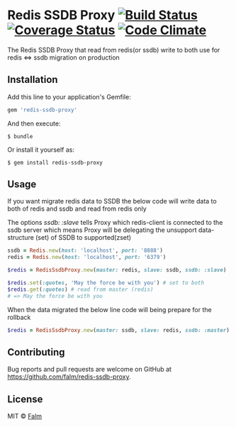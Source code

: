 # Redis SSDB Proxy [![Build Status](https://travis-ci.org/falm/redis-ssdb-proxy.svg?branch=master)](https://travis-ci.org/falm/redis-ssdb-proxy) [![Coverage Status](https://coveralls.io/repos/github/falm/redis-ssdb-proxy/badge.svg?branch=master)](https://coveralls.io/github/falm/redis-ssdb-proxy?branch=master) [![Code Climate](https://codeclimate.com/github/falm/redis-ssdb-proxy/badges/gpa.svg)](https://codeclimate.com/github/falm/redis-ssdb-proxy)

The Redis SSDB Proxy that read from redis(or ssdb) write to both use for redis <=> ssdb migration on production

## Installation

Add this line to your application's Gemfile:

```ruby
gem 'redis-ssdb-proxy'
```

And then execute:

    $ bundle

Or install it yourself as:

    $ gem install redis-ssdb-proxy

## Usage

If you want migrate redis data to SSDB the below code will write data to both of redis and ssdb and read from redis only

The options *ssdb: :slave* tells Proxy which redis-client is connected to the ssdb server which means Proxy will be delegating the unsupport data-structure (set) of SSDB to supported(zset)
```ruby
ssdb = Redis.new(host: 'localhost', port: '8888')
redis = Redis.new(host: 'localhost', port: '6379')

$redis = RedisSsdbProxy.new(master: redis, slave: ssdb, ssdb: :slave)

$redis.set(:quotes, 'May the force be with you') # set to both
$redis.get(:quotes) # read from master (redis)
# => May the force be with you
```

When the data migrated the below line code will being prepare for the rollback

```ruby
$redis = RedisSsdbProxy.new(master: ssdb, slave: redis, ssdb: :master)
```

## Contributing

Bug reports and pull requests are welcome on GitHub at https://github.com/falm/redis-ssdb-proxy.

## License
MIT © [Falm](https://github.com/falm)
